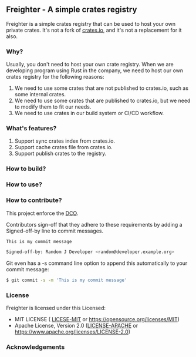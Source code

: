 ## Freighter - A simple crates registry

Freighter is a simple crates registry that can be used to host your own private crates. It's not a fork of [crates.io](https://crates.io), and it's not a replacement for it also.

### Why?

Usually, you don't need to host your own crate registry. When we are developing program using Rust in the company, we need to host our own crates registry for the following reasons:

1. We need to use some crates that are not published to crates.io, such as some internal crates.
2. We need to use some crates that are published to crates.io, but we need to modify them to fit our needs.
3. We need to use crates in our build system or CI/CD workflow.

### What's features?

1. Support sync crates index from crates.io.
2. Support cache crates file from crates.io.
3. Support publish crates to the registry.

### How to build?

### How to use?

### How to contribute?

This project enforce the [DCO](https://developercertificate.org).

Contributors sign-off that they adhere to these requirements by adding a Signed-off-by line to commit messages.

```bash
This is my commit message

Signed-off-by: Random J Developer <random@developer.example.org>
```

Git even has a -s command line option to append this automatically to your commit message:

```bash
$ git commit -s -m 'This is my commit message'
```

### License

Freighter is licensed under this Licensed:

* MIT LICENSE ( [LICESE-MIT](LICENSE-MIT) or https://opensource.org/licenses/MIT) 
* Apache License, Version 2.0 ([LICENSE-APACHE](LICENSE-APACHE) or https://www.apache.org/licenses/LICENSE-2.0)

### Acknowledgements
